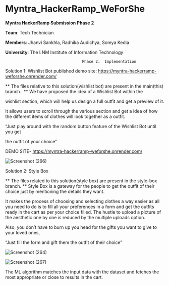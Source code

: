 # Myntra_HackerRamp_WeForShe

**Myntra HackerRamp Submission Phase 2** 

**Team**: Tech Technician

**Members**: Jhanvi Sankhla, Radhika Audichya, Somya Kedia

**University**: The LNM Institute of Information Technology

                                      Phase 2:  Implementation

Solution 1: Wishlist Bot
published demo site: https://myntra-hackerramp-weforshe.onrender.com/

** The files relative to this solution(wishlist bot) are present in the main(this) branch . **
We have proposed the idea of a Wishlist Bot within the 

wishlist section, which will help us design a full outfit and get a preview of it.

It allows users to scroll through the various section and get a idea of how the different items of clothes will look together as a outfit.

“Just play around with the random button feature of the Wishlist Bot until you get

 the outfit of your choice”  
 

DEMO SITE-  https://myntra-hackerramp-weforshe.onrender.com/


![Screenshot (266)](https://github.com/user-attachments/assets/3814470f-4e79-45f2-b3ca-6c9a7ebe85f4)



Solution 2: Style Box

** The files related to this solution(style box) are present in the style-box branch. **
Style Box is a gateway for the people to get the outfit of their choice just by mentioning the details they want.

It makes the process of choosing and selecting clothes a way easier as all you need to do is to fill all your preferences in a form and get the outfits ready in the cart as per your choice filled. The hustle to upload a picture of the aesthetic one by one is reduced by the multiple uploads option.

Also, you don’t have to burn up you head for the gifts you want to give to your loved ones,

“Just fill the form and gift them the outfit of their choice”


![Screenshot (264)](https://github.com/user-attachments/assets/49e1c8c0-a946-4555-8607-23a4869354bb)

![Screenshot (267)](https://github.com/user-attachments/assets/0493b23f-f40d-4bd9-a261-d4fee9a592e4)


The ML algorithm matches the input data with the dataset and fetches the most appropriate or close to results in the cart.



 
